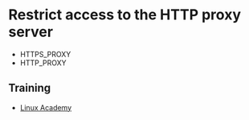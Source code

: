# Restrict access to the HTTP proxy server

* HTTPS_PROXY
* HTTP_PROXY

## Training
* [Linux Academy](https://linuxacademy.com/cp/courses/lesson/course/5415/lesson/5/module/428)